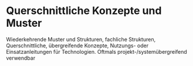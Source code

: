 # Querschnittliche Konzepte und Muster

Wiederkehrende Muster und Strukturen, fachliche Strukturen, Querschnittliche, übergreifende Konzepte, Nutzungs- oder Einsatzanleitungen für Technologien. Oftmals projekt-/systemübergreifend verwendbar
